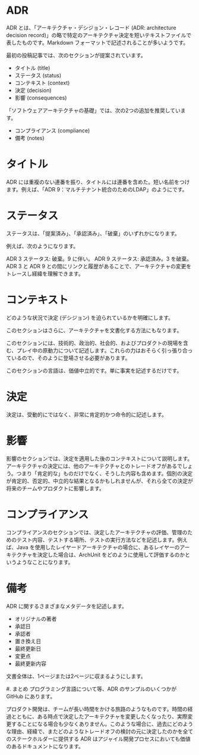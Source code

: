 # ADR
ADR とは、「アーキテクチャ・デシジョン・レコード (ADR: architecture decision record)」の略で特定のアーキテクチャ決定を短いテキストファイルで表したものです。Markdown フォーマットで記述されることが多いようです。

最初の投稿記事では、次のセクションが提案されています。

* タイトル (title)
* ステータス (status)
* コンテキスト (context)
* 決定 (decision)
* 影響 (consequences)

「ソフトウェアアーキテクチャの基礎」では、次の2つの追加を推奨しています。

* コンプライアンス (compliance)
* 備考 (notes)

# タイトル
ADR には重複のない連番を振り、タイトルには連番を含めた。短い名前をつけます。例えば、「ADR 9：マルチテナント統合のためのLDAP」のようにです。

# ステータス
ステータスは、「提案済み」、「承認済み」、「破棄」のいずれかになります。

例えば、次のようになります。

ADR 3
ステータス: 破棄。9 に伴い。
ADR 9
ステータス: 承認済み。3 を破棄。
ADR 3 と ADR 9 との間にリンクと履歴があることで、アーキテクチャの変更をトレースし経緯を理解できます。

# コンテキスト
どのような状況で決定 (デシジョン) を迫られているかを明確にします。

このセクションはさらに、アーキテクチャを文書化する方法にもなります。

このセクションには、技術的、政治的、社会的、およびプロダクトの現場を含む、プレイ中の原動力について記述します。これらの力はおそらく引っ張り合っているので、そのように登場させる必要があります。

このセクションの言語は、価値中立的です。単に事実を記述するだけです。

# 決定
決定は、受動的にではなく、非常に肯定的かつ命令的に記述します。

# 影響
影響のセクションでは、決定を適用した後のコンテキストについて説明します。アーキテクチャの決定には、他のアーキテクチャとのトレードオフがあるでしょう。つまり「肯定的な」ものだけでなく、そうした内容も含めます。個別の決定が肯定的、否定的、中立的な結果となるかもしれませんが、それら全ての決定が将来のチームやプロダクトに影響します。

# コンプライアンス
コンプライアンスのセクションでは、決定したアーキテクチャの評価、管理のためのテスト内容、テストする場所、テストの実行方法などを記述します。例えば、Java を使用したレイヤードアーキテクチャの場合に、あるレイヤーのアーキテクチャを決定した場合は、ArchUnit をどのように使用して評価するのかというようなことになります。

# 備考
ADR に関するさまざまなメタデータを記述します。

* オリジナルの著者
* 承認日
* 承認者
* 置き換え日
* 最終更新日
* 変更点
* 最終更新内容

文書全体は、1ページまたは2ページに収まるようにします。

#. まとめ
プログラミング言語について等、ADR のサンプルのいくつかが GitHub にあります。

プロダクト開発は、チームが長い時間をかける旅路のようなものです。時間の経過とともに、ある時点で決定したアーキテクチャを変更したくなったり、実際変更することになる場合も少なくありません。このような場合に、過去にどのような理由、経緯で、またどのようなトレードオフの検討の元に決定したのかを全てのステークホルダーに提供する ADR はアジャイル開発プロセスにおいても価値のあるドキュメントになります。